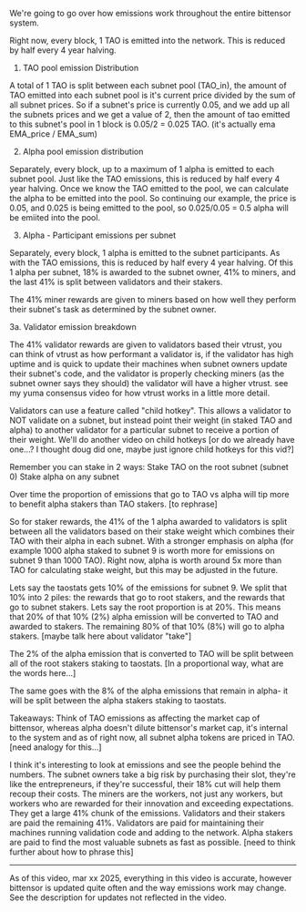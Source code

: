 We're going to go over how emissions work throughout the entire bittensor system.

Right now, every block, 1 TAO is emitted into the network.  This is reduced by half every 4 year halving.


1.  TAO pool emission Distribution

A total of 1 TAO is split between each subnet pool (TAO_in), the amount of TAO emitted into each subnet pool is it's current price divided by the sum of all subnet prices.  So if a subnet's price is currently 0.05, and we add up all the subnets prices and we get a value of 2, then the amount of tao emitted to this subnet's pool in 1 block is 0.05/2 = 0.025 TAO.  (it's actually ema EMA_price / EMA_sum)

2. Alpha pool emission distribution

Separately, every block, up to a maximum of 1 alpha is emitted to each subnet pool.  Just like the TAO emissions, this is reduced by half every 4 year halving.
Once we know the TAO emitted to the pool, we can calculate the alpha to be emitted into the pool.  So continuing our example, the price is 0.05, and 0.025 is being emitted to the pool, so 0.025/0.05 = 0.5 alpha will be emiited into the pool.

3. Alpha - Participant emissions per subnet

Separately, every block, 1 alpha is emitted to the subnet participants.  As with the TAO emissions, this is reduced by half every 4 year halving.
Of this 1 alpha per subnet, 18% is awarded to the subnet owner, 41% to miners, and the last 41% is split between validators and their stakers.

The 41% miner rewards are given to miners based on how well they perform their subnet's task as determined by the subnet owner.

3a. Validator emission breakdown

The 41% validator rewards are given to validators based their vtrust, you can think of vtrust as how performant a validator is, if the validator has high uptime and is quick to update their machines when subnet owners update their subnet's code, and the validator is properly checking miners (as the subnet owner says they should) the validator will have a higher vtrust.  see my yuma consensus video for how vtrust works in a little more detail.

Validators can use a feature called "child hotkey".  This allows a validator to NOT validate on a subnet, but instead point their weight (in staked TAO and alpha) to another validator for a particular subnet to receive a portion of their weight.  We'll do another video on child hotkeys [or do we already have one...? I thought doug did one, maybe just ignore child hotkeys for this vid?]

Remember you can stake in 2 ways:
  Stake TAO on the root subnet (subnet 0)
  Stake alpha on any subnet

Over time the proportion of emissions that go to TAO vs alpha will tip more to benefit alpha stakers than TAO stakers. [to rephrase]

So for staker rewards, the 41% of the 1 alpha awarded to validators is split between all the validators based on their stake weight which combines their TAO with their alpha in each subnet.  With a stronger emphasis on alpha (for example 1000 alpha staked to subnet 9 is worth more for emissions on subnet 9 than 1000 TAO).  Right now, alpha is worth around 5x more than TAO for calculating stake weight, but this may be adjusted in the future.

Lets say the taostats gets 10% of the emissions for subnet 9.  We split that 10% into 2 piles: the rewards that go to root stakers, and the rewards that go to subnet stakers.  Lets say the root proportion is at 20%.  This means that 20% of that 10% (2%) alpha emission will be converted to TAO and awarded to stakers.  The remaining 80% of that 10% (8%) will go to alpha stakers.
[maybe talk here about validator "take"]

The 2% of the alpha emission that is converted to TAO will be split between all of the root stakers staking to taostats.  [In a proportional way, what are the words here...]

The same goes with the 8% of the alpha emissions that remain in alpha- it will be split between the alpha stakers staking to taostats.



Takeaways:
  Think of TAO emissions as affecting the market cap of bittensor, whereas alpha doesn't dilute bittensor's market cap, it's internal to the system and as of right now, all subnet alpha tokens are priced in TAO.  [need analogy for this...]


  I think it's interesting to look at emissions and see the people behind the numbers.  The subnet owners take a big risk by purchasing their slot, they're like the entrepreneurs, if they're successful, their 18% cut will help them recoup their costs.
  The miners are the workers, not just any workers, but workers who are rewarded for their innovation and exceeding expectations.  They get a large 41% chunk of the emissions.
  Validators and their stakers are paid the remaining 41%.   Validators are paid for maintaining their machines running validation code and adding to the network.  Alpha stakers are paid to find the most valuable subnets as fast as possible.
[need to think further about how to phrase this]

----------------------

As of this video, mar xx 2025, everything in this video is accurate, however bittensor is updated quite often and the way emissions work may change.  See the description for updates not reflected in the video.


